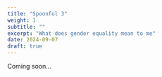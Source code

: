 ```yaml
---
title: "Spoonful 3"
weight: 1
subtitle: ""
excerpt: "What does gender equality mean to me"
date: 2024-09-07
draft: true
---
```



Coming soon...
